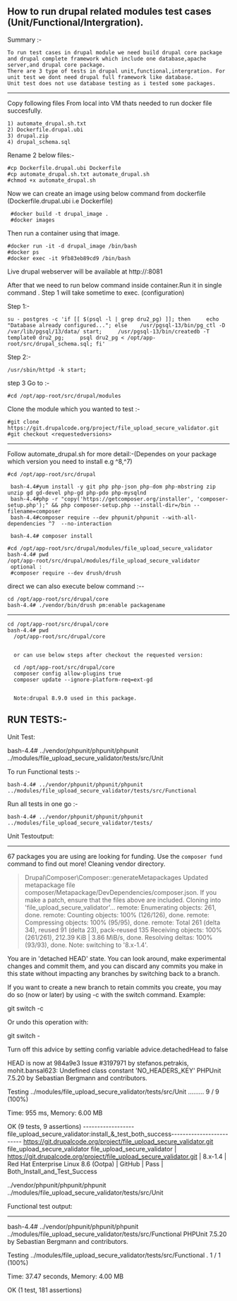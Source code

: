 
How to run drupal related modules test cases (Unit/Functional/Intergration).
-------------

Summary :-
    
    To run test cases in drupal module we need build drupal core package and drupal complete framework which include one database,apache server,and drupal core package.
    There are 3 type of tests in drupal unit,functional,intergration. For unit test we dont need drupal full framework like database.
    Unit test does not use database testing as i tested some packages.
 
*************************

Copy following files From local into VM thats needed to run docker file succesfully.

    1) automate_drupal.sh.txt
    2) Dockerfile.drupal.ubi
    3) drupal.zip
    4) drupal_schema.sql

Rename 2 below files:-

    #cp Dockerfile.drupal.ubi Dockerfile
    #cp automate_drupal.sh.txt automate_drupal.sh
    #chmod +x automate_drupal.sh
     

Now we can create an image  using below command from dockerfile (Dockerfile.drupal.ubi i.e Dockerfile)
  
     #docker build -t drupal_image .
     #docker images
 
 
Then run a container using that image.

    #docker run -it -d drupal_image /bin/bash
    #docker ps
    #docker exec -it 9fb83eb89cd9 /bin/bash

Live drupal webserver will be available at http://<ip>:8081

After that we need to run below command inside container.Run it in single command . 
Step 1 will take sometime to exec. (configuration)

Step 1:- 

    su - postgres -c 'if [[ $(psql -l | grep dru2_pg) ]]; then     echo "Database already configured..."; else    /usr/pgsql-13/bin/pg_ctl -D /var/lib/pgsql/13/data/ start;     /usr/pgsql-13/bin/createdb -T template0 dru2_pg;     psql dru2_pg < /opt/app-root/src/drupal_schema.sql; fi'

Step 2:-

    /usr/sbin/httpd -k start;


step 3 Go to :-

    #cd /opt/app-root/src/drupal/modules

Clone the module which you wanted to test :-

    #git clone  https://git.drupalcode.org/project/file_upload_secure_validator.git
    #git checkout <requestedversions>   
----  
Follow automate_drupal.sh for more detail:-(Dependes on your package which version you need to install e.g ^8,^7)
  
    #cd /opt/app-root/src/drupal
    
     bash-4.4#yum install -y git php php-json php-dom php-mbstring zip unzip gd gd-devel php-gd php-pdo php-mysqlnd
     bash-4.4#php -r "copy('https://getcomposer.org/installer', 'composer-setup.php');" && php composer-setup.php --install-dir=/bin --filename=composer
     bash-4.4#composer require --dev phpunit/phpunit --with-all-dependencies ^7  --no-interaction

     bash-4.4# composer install
    
    #cd /opt/app-root/src/drupal/modules/file_upload_secure_validator
    bash-4.4# pwd
    /opt/app-root/src/drupal/modules/file_upload_secure_validator
	 optional :
	 #composer require --dev drush/drush
direct we can also execute below command :--

  
	cd /opt/app-root/src/drupal/core
    bash-4.4# ./vendor/bin/drush pm:enable packagename 
------
    cd /opt/app-root/src/drupal/core
    bash-4.4# pwd
      /opt/app-root/src/drupal/core
	  
	  
	  or can use below steps after checkout the requested version:
	  
	  cd /opt/app-root/src/drupal/core
	  composer config allow-plugins true
	  composer update --ignore-platform-req=ext-gd
	  
	  
      Note:drupal 8.9.0 used in this package.
 
RUN TESTS:- 
----------
Unit Test:

bash-4.4# ../vendor/phpunit/phpunit/phpunit ../modules/file_upload_secure_validator/tests/src/Unit


To run Functional tests :-      

    bash-4.4# ../vendor/phpunit/phpunit/phpunit ../modules/file_upload_secure_validator/tests/src/Functional
   
Run all tests in one go :-
    
    bash-4.4# ../vendor/phpunit/phpunit/phpunit ../modules/file_upload_secure_validator/tests/
    


Unit Testoutput:
*******************

67 packages you are using are looking for funding.
Use the `composer fund` command to find out more!
Cleaning vendor directory.
> Drupal\Composer\Composer::generateMetapackages
Updated metapackage file composer/Metapackage/DevDependencies/composer.json.
If you make a patch, ensure that the files above are included.
Cloning into 'file_upload_secure_validator'...
remote: Enumerating objects: 261, done.
remote: Counting objects: 100% (126/126), done.
remote: Compressing objects: 100% (95/95), done.
remote: Total 261 (delta 34), reused 91 (delta 23), pack-reused 135
Receiving objects: 100% (261/261), 212.39 KiB | 3.86 MiB/s, done.
Resolving deltas: 100% (93/93), done.
Note: switching to '8.x-1.4'.

You are in 'detached HEAD' state. You can look around, make experimental
changes and commit them, and you can discard any commits you make in this
state without impacting any branches by switching back to a branch.

If you want to create a new branch to retain commits you create, you may
do so (now or later) by using -c with the switch command. Example:

  git switch -c <new-branch-name>

Or undo this operation with:

  git switch -

Turn off this advice by setting config variable advice.detachedHead to false

HEAD is now at 984a9e3 Issue #3197971 by stefanos.petrakis, mohit.bansal623: Undefined class constant 'NO_HEADERS_KEY'
PHPUnit 7.5.20 by Sebastian Bergmann and contributors.

Testing ../modules/file_upload_secure_validator/tests/src/Unit
.........                                                           9 / 9 (100%)

Time: 955 ms, Memory: 6.00 MB

OK (9 tests, 9 assertions)
------------------file_upload_secure_validator:install_&_test_both_success-------------------------
https://git.drupalcode.org/project/file_upload_secure_validator.git file_upload_secure_validator
file_upload_secure_validator  |  https://git.drupalcode.org/project/file_upload_secure_validator.git | 8.x-1.4 | Red Hat Enterprise Linux 8.6 (Ootpa) | GitHub  | Pass |  Both_Install_and_Test_Success


../vendor/phpunit/phpunit/phpunit ../modules/file_upload_secure_validator/tests/src/Unit




Functional test output:
********************************

bash-4.4# ../vendor/phpunit/phpunit/phpunit ../modules/file_upload_secure_validator/tests/src/Functional
PHPUnit 7.5.20 by Sebastian Bergmann and contributors.

Testing ../modules/file_upload_secure_validator/tests/src/Functional
.                                                                   1 / 1 (100%)

Time: 37.47 seconds, Memory: 4.00 MB

OK (1 test, 181 assertions)